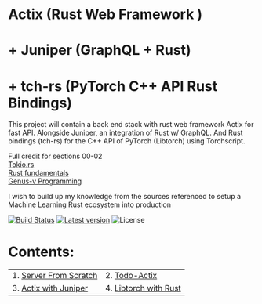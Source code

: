# Actix (Rust Web Framework )
# + Juniper (GraphQL + Rust)
# + tch-rs (PyTorch C++ API Rust Bindings)

This project will contain a back end stack with rust web framework Actix for fast API. Alongside Juniper, an integration of Rust w/ GraphQL. And Rust bindings (tch-rs) for the C++ API of PyTorch (Libtorch) using Torchscript. 

Full credit for sections 00-02 </br>
[Tokio.rs](https://tokio.rs/) </br>
[Rust fundamentals](https://www.udemy.com/course/rust-fundamentals/) </br>
[Genus-v Programming](https://www.youtube.com/playlist?list=PLECOtlti4Psr4hXVX5GuSvLKp0-RZjz93) </br>

I wish to build up my knowledge from the sources referenced to setup a Machine Learning Rust ecosystem into production

[![Build Status](https://travis-ci.org/rchavezj/Rust_GraphQL.svg?branch=main)](https://travis-ci.org/rchavezj/Rust_GraphQL)
[![Latest version](https://img.shields.io/crates/v/Rust_GraphQL)](https://crates.io/crates/tch)
![License](https://img.shields.io/crates/l/tch.svg)


# Contents: 
|                        |                                          |
| ---------------------- | ---------------------------------------- |
| 1. [Server From Scratch](#Server-from-Scratch)             |  2. [Todo-Actix](#Todo-Actix) |
| 3. [Actix with Juniper](#Actix-with-Juniper)               |  4. [Libtorch with Rust](#Libtorch-with-Rust)|
